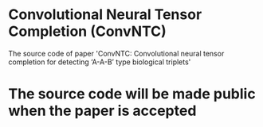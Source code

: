 # Convolutional Neural Tensor Completion (ConvNTC)
The source code of paper 'ConvNTC: Convolutional neural tensor completion for detecting ‘A-A-B’ type biological triplets'

# The source code will be made public when the paper is accepted

